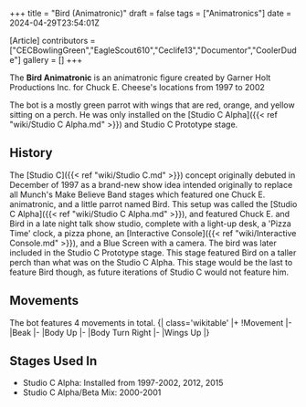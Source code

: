 +++
title = "Bird (Animatronic)"
draft = false
tags = ["Animatronics"]
date = 2024-04-29T23:54:01Z

[Article]
contributors = ["CECBowlingGreen","EagleScout610","Ceclife13","Documentor","CoolerDude"]
gallery = []
+++


The <b>Bird Animatronic</b> is an animatronic figure created by Garner Holt Productions Inc. for Chuck E. Cheese's locations from 1997 to 2002

The bot is a mostly green parrot with wings that are red, orange, and yellow sitting on a perch. He was only installed on the [Studio C Alpha]({{< ref "wiki/Studio C Alpha.md" >}}) and Studio C Prototype stage.

<h2> History </h2>
The [Studio C]({{< ref "wiki/Studio C.md" >}}) concept originally debuted in December of 1997 as a brand-new show idea intended originally to replace all Munch's Make Believe Band stages which featured one Chuck E. animatronic, and a little parrot named Bird. This setup was called the [Studio C Alpha]({{< ref "wiki/Studio C Alpha.md" >}}), and featured Chuck E. and Bird in a late night talk show studio, complete with a light-up desk, a 'Pizza Time' clock, a pizza phone, an [Interactive Console]({{< ref "wiki/Interactive Console.md" >}}), and a Blue Screen with a camera. The bird was later included in the Studio C Prototype stage. This stage featured Bird on a taller perch than what was on the Studio C Alpha. This stage would be the last to feature Bird though, as future iterations of Studio C would not feature him.

<h2> Movements </h2>
The bot features 4 movements in total.
{| class='wikitable'
|+
!Movement
|-
|Beak
|-
|Body Up
|-
|Body Turn Right
|-
|Wings Up
|}

<h2> Stages Used In </h2>

* Studio C Alpha: Installed from 1997-2002, 2012, 2015
* Studio C Alpha/Beta Mix: 2000-2001
